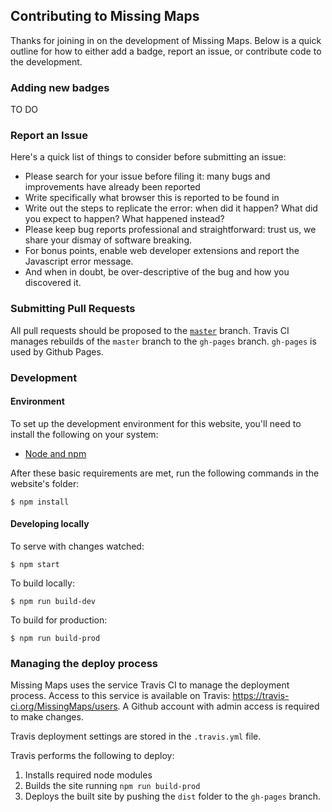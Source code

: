 ## Contributing to Missing Maps

Thanks for joining in on the development of Missing Maps. Below is a quick outline for how to either add a badge, report an issue, or contribute code to the development. 

### Adding new badges

TO DO

### Report an Issue

Here's a quick list of things to consider before submitting an issue:

  - Please search for your issue before filing it: many bugs and improvements have already been reported
  - Write specifically what browser this is reported to be found in
  - Write out the steps to replicate the error: when did it happen? What did you expect to happen? What happened instead?
  - Please keep bug reports professional and straightforward: trust us, we share your dismay of software breaking.
  - For bonus points, enable web developer extensions and report the Javascript error message.
  - And when in doubt, be over-descriptive of the bug and how you discovered it.

### Submitting Pull Requests

All pull requests should be proposed to the [`master`](https://github.com/MissingMaps/users/tree/master) branch. Travis CI manages rebuilds of the `master` branch to the `gh-pages` branch. `gh-pages` is used by Github Pages. 

### Development 

#### Environment
To set up the development environment for this website, you'll need to install the following on your system:

- [Node and npm](http://nodejs.org/)

After these basic requirements are met, run the following commands in the website's folder:
```
$ npm install
```

#### Developing locally

To serve with changes watched: 

```
$ npm start
```

To build locally: 

```
$ npm run build-dev
```

To build for production: 

```
$ npm run build-prod
```

### Managing the deploy process

Missing Maps uses the service Travis CI to manage the deployment process. Access to this service is available on Travis: https://travis-ci.org/MissingMaps/users. A Github account with admin access is required to make changes. 

Travis deployment settings are stored in the `.travis.yml` file. 

Travis performs the following to deploy: 

1. Installs required node modules
2. Builds the site running `npm run build-prod`
3. Deploys the built site by pushing the `dist` folder to the `gh-pages` branch. 



